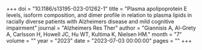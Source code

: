 +++
doi = "10.1186/s13195-023-01262-1"
title = "Plasma apolipoprotein E levels, isoform composition, and dimer profile in relation to plasma lipids in racially diverse patients with Alzheimers disease and mild cognitive impairment"
journal = "Alzheimers Res Ther"
author = "Giannisis A, Al-Grety A, Carlsson H, Howell JC, Hu WT, Kultima K, Nielsen HM."
month = "7"
volume = ""
year = "2023"
date = "2023-07-03 00:00:00"
pages = ""
+++

